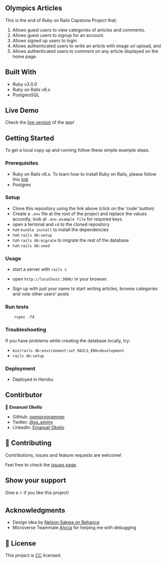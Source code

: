 ## Olympics Articles
This is the end of Ruby on Rails Capstone Project that;
1. Allows guest users to view categories of articles and comments.
2. Allows guest users to signup for an account.
3. Allows signed up users to login
4. Allows authenticated users to write an article with image url upload, and
5. Allows authenticated users to comment on any article displayed on the home page.
## Built With

- Ruby v3.0.0
- Ruby on Rails v6.x
- PostgresSQL


## Live Demo

Check the [live version](https://olym-m.herokuapp.com/) of the app!


## Getting Started

To get a local copy up and running follow these simple example steps.

### Prerequisites

- Ruby on Rails v6.x. To learn how to install Ruby on Rails, please follow this [link](https://guides.rubyonrails.org/getting_started.html)
- Postgres

### Setup

- Clone this repository using the link above (click on the 'code' button)
- Create a `.env` file at the root of the project and replace the values accordly, look at `.env.example file` for required keys.
- open a terminal and `cd` to the cloned repository
- run `bundle install` to install the dependencies
- run `rails db:setup`
- run `rails db:migrate` to migrate the rest of the database
- run `rails db:seed`

### Usage

- start a server with `rails s`

- open `http://localhost:3000/` in your browser.

- Sign up with just your name to start writing articles, browse categories and vote other users' posts


### Run tests

```
    rspec -fd
```

### Troubleshooting

If you have problems while creating the database locally, try: 
- `bin/rails db:environment:set RAILS_ENV=development`
- `rails db:setup`

### Deployment

- Deployed in Heroku



## Contirbutor

👤 **Emanuel Okello**

- GitHub: [oxenprogrammer](https://github.com/oxenprogrammer)
- Twitter: [@ox_emmy](https://twitter.com/ox_emmy)
- LinkedIn: [Emanuel Okello](https://www.linkedin.com/in/emanuel-okello/)


## 🤝 Contributing

Contributions, issues and feature requests are welcome!

Feel free to check the [issues page](https://github.com/oxenprogrammer/olympics/issues).

## Show your support

Give a ⭐️ if you like this project!

## Acknowledgments

- Design idea by [Nelson Sakwa on Behance](https://www.behance.net/sakwadesignstudio)
- Microverse Teammate [Alycia](https://github.com/aliciapaz) for helping me with debugging

## 📝 License

This project is [CC](LICENSE) licensed.